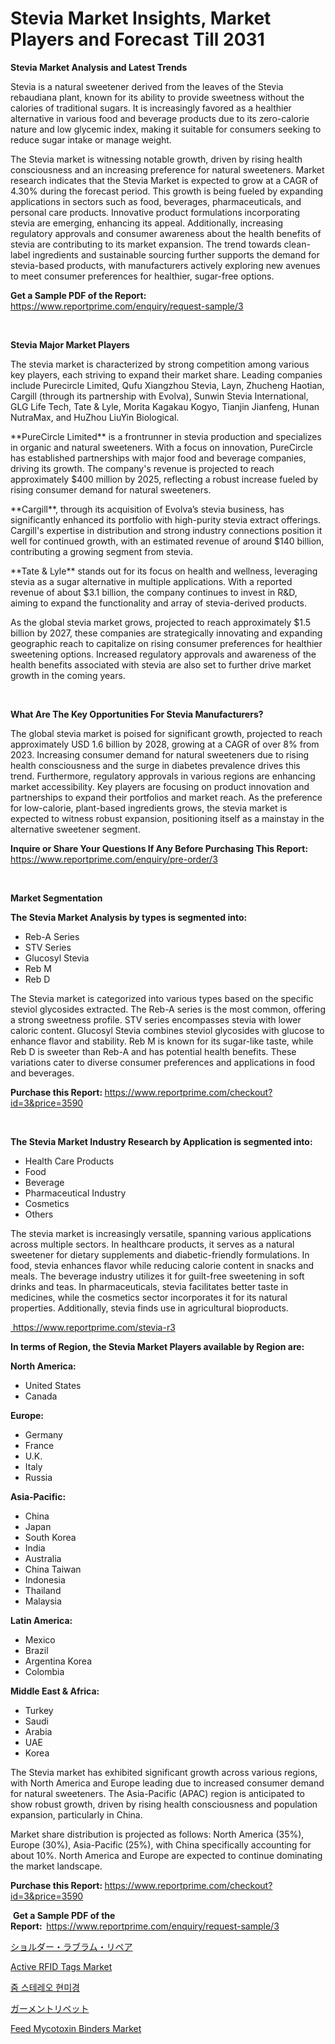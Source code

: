 <p><h1>Stevia Market Insights, Market Players and Forecast Till 2031</h1></p><p><strong>Stevia Market Analysis and Latest Trends</strong></p>
<p><p>Stevia is a natural sweetener derived from the leaves of the Stevia rebaudiana plant, known for its ability to provide sweetness without the calories of traditional sugars. It is increasingly favored as a healthier alternative in various food and beverage products due to its zero-calorie nature and low glycemic index, making it suitable for consumers seeking to reduce sugar intake or manage weight.</p><p>The Stevia market is witnessing notable growth, driven by rising health consciousness and an increasing preference for natural sweeteners. Market research indicates that the Stevia Market is expected to grow at a CAGR of 4.30% during the forecast period. This growth is being fueled by expanding applications in sectors such as food, beverages, pharmaceuticals, and personal care products. Innovative product formulations incorporating stevia are emerging, enhancing its appeal. Additionally, increasing regulatory approvals and consumer awareness about the health benefits of stevia are contributing to its market expansion. The trend towards clean-label ingredients and sustainable sourcing further supports the demand for stevia-based products, with manufacturers actively exploring new avenues to meet consumer preferences for healthier, sugar-free options.</p></p>
<p><strong>Get a Sample PDF of the Report:&nbsp;</strong> <a href="https://www.reportprime.com/enquiry/request-sample/3">https://www.reportprime.com/enquiry/request-sample/3</a></p>
<p>&nbsp;</p>
<p><strong>Stevia Major Market Players</strong></p>
<p><p>The stevia market is characterized by strong competition among various key players, each striving to expand their market share. Leading companies include Purecircle Limited, Qufu Xiangzhou Stevia, Layn, Zhucheng Haotian, Cargill (through its partnership with Evolva), Sunwin Stevia International, GLG Life Tech, Tate & Lyle, Morita Kagakau Kogyo, Tianjin Jianfeng, Hunan NutraMax, and HuZhou LiuYin Biological.</p><p>**PureCircle Limited** is a frontrunner in stevia production and specializes in organic and natural sweeteners. With a focus on innovation, PureCircle has established partnerships with major food and beverage companies, driving its growth. The company's revenue is projected to reach approximately $400 million by 2025, reflecting a robust increase fueled by rising consumer demand for natural sweeteners.</p><p>**Cargill**, through its acquisition of Evolva’s stevia business, has significantly enhanced its portfolio with high-purity stevia extract offerings. Cargill's expertise in distribution and strong industry connections position it well for continued growth, with an estimated revenue of around $140 billion, contributing a growing segment from stevia.</p><p>**Tate & Lyle** stands out for its focus on health and wellness, leveraging stevia as a sugar alternative in multiple applications. With a reported revenue of about $3.1 billion, the company continues to invest in R&D, aiming to expand the functionality and array of stevia-derived products.</p><p>As the global stevia market grows, projected to reach approximately $1.5 billion by 2027, these companies are strategically innovating and expanding geographic reach to capitalize on rising consumer preferences for healthier sweetening options. Increased regulatory approvals and awareness of the health benefits associated with stevia are also set to further drive market growth in the coming years.</p></p>
<p>&nbsp;</p>
<p><strong>What Are The Key Opportunities For Stevia Manufacturers?</strong></p>
<p><p>The global stevia market is poised for significant growth, projected to reach approximately USD 1.6 billion by 2028, growing at a CAGR of over 8% from 2023. Increasing consumer demand for natural sweeteners due to rising health consciousness and the surge in diabetes prevalence drives this trend. Furthermore, regulatory approvals in various regions are enhancing market accessibility. Key players are focusing on product innovation and partnerships to expand their portfolios and market reach. As the preference for low-calorie, plant-based ingredients grows, the stevia market is expected to witness robust expansion, positioning itself as a mainstay in the alternative sweetener segment.</p></p>
<p><strong>Inquire or Share Your Questions If Any Before Purchasing This Report:</strong> <a href="https://www.reportprime.com/enquiry/pre-order/3">https://www.reportprime.com/enquiry/pre-order/3</a></p>
<p>&nbsp;</p>
<p><strong>Market Segmentation</strong></p>
<p><strong>The Stevia Market Analysis by types is segmented into:</strong></p>
<p><ul><li>Reb-A Series</li><li>STV Series</li><li>Glucosyl Stevia</li><li>Reb M</li><li>Reb D</li></ul></p>
<p><p>The Stevia market is categorized into various types based on the specific steviol glycosides extracted. The Reb-A series is the most common, offering a strong sweetness profile. STV series encompasses stevia with lower caloric content. Glucosyl Stevia combines steviol glycosides with glucose to enhance flavor and stability. Reb M is known for its sugar-like taste, while Reb D is sweeter than Reb-A and has potential health benefits. These variations cater to diverse consumer preferences and applications in food and beverages.</p></p>
<p><strong>Purchase this Report:&nbsp;</strong><a href="https://www.reportprime.com/checkout?id=3&price=3590">https://www.reportprime.com/checkout?id=3&price=3590</a></p>
<p>&nbsp;</p>
<p><strong>The Stevia Market Industry Research by Application is segmented into:</strong></p>
<p><ul><li>Health Care Products</li><li>Food</li><li>Beverage</li><li>Pharmaceutical Industry</li><li>Cosmetics</li><li>Others</li></ul></p>
<p><p>The stevia market is increasingly versatile, spanning various applications across multiple sectors. In healthcare products, it serves as a natural sweetener for dietary supplements and diabetic-friendly formulations. In food, stevia enhances flavor while reducing calorie content in snacks and meals. The beverage industry utilizes it for guilt-free sweetening in soft drinks and teas. In pharmaceuticals, stevia facilitates better taste in medicines, while the cosmetics sector incorporates it for its natural properties. Additionally, stevia finds use in agricultural bioproducts.</p></p>
<p><a href="https://www.reportprime.com/stevia-r3">&nbsp;https://www.reportprime.com/stevia-r3</a></p>
<p><strong>In terms of Region, the Stevia Market Players available by Region are:</strong></p>
<p>
    <p> <strong> North America: </strong>
        <ul>
            <li>United States</li>
            <li>Canada</li>
        </ul>
        </p> 
    <p> <strong> Europe: </strong>
        <ul>
            <li>Germany</li>
            <li>France</li>
            <li>U.K.</li>
            <li>Italy</li>
            <li>Russia</li>
        </ul>
        </p> 
    <p> <strong> Asia-Pacific: </strong>
        <ul>
            <li>China</li>
            <li>Japan</li>
            <li>South Korea</li>
            <li>India</li>
            <li>Australia</li>
            <li>China Taiwan</li>
            <li>Indonesia</li>
            <li>Thailand</li>
            <li>Malaysia</li>
        </ul>
        </p> 
    <p> <strong> Latin America: </strong>
        <ul>
            <li>Mexico</li>
            <li>Brazil</li>
            <li>Argentina Korea</li>
            <li>Colombia</li>
        </ul>
        </p> 
    <p> <strong> Middle East & Africa: </strong>
        <ul>
            <li>Turkey</li>
            <li>Saudi</li>
            <li>Arabia</li>
            <li>UAE</li>
            <li>Korea</li>
        </ul>
    </p>
    </p>
<p><p>The Stevia market has exhibited significant growth across various regions, with North America and Europe leading due to increased consumer demand for natural sweeteners. The Asia-Pacific (APAC) region is anticipated to show robust growth, driven by rising health consciousness and population expansion, particularly in China. </p><p>Market share distribution is projected as follows: North America (35%), Europe (30%), Asia-Pacific (25%), with China specifically accounting for about 10%. North America and Europe are expected to continue dominating the market landscape.</p></p>
<p><strong>Purchase this Report: </strong><a href="https://www.reportprime.com/checkout?id=3&price=3590">https://www.reportprime.com/checkout?id=3&price=3590</a></p>
<p>&nbsp;<strong>Get a Sample PDF of the Report:&nbsp;&nbsp;</strong><a href="https://www.reportprime.com/enquiry/request-sample/3">https://www.reportprime.com/enquiry/request-sample/3</a></p>
<p><strong></strong></p>
<p><p><a href="https://medium.com/@maudward1907/%E8%82%A9%E3%81%AE%E3%83%A9%E3%83%96%E3%83%A9%E3%83%A0%E4%BF%AE%E5%BE%A9%E5%B8%82%E5%A0%B4%E3%81%AE%E6%A6%82%E8%A6%81-2024%E5%B9%B4%E3%81%8B%E3%82%892031%E5%B9%B4%E3%81%BE%E3%81%A7%E3%81%AE%E4%B8%96%E7%95%8C%E3%81%AE%E5%B8%82%E5%A0%B4%E5%8B%95%E5%90%91%E3%81%A8%E5%B0%86%E6%9D%A5%E3%81%AE%E5%B1%95%E6%9C%9B-8ffaa2644976">ショルダー・ラブラム・リペア</a></p><p><a href="https://medium.com/@kaceyrath_40350/active-rfid-tags-market-a-global-and-regional-analysis-focus-on-region-country-level-analysis-dbea4562cd21">Active RFID Tags Market</a></p><p><a href="https://medium.com/@macking460/%EC%A4%8C-%EC%8A%A4%ED%85%8C%EB%A0%88%EC%98%A4-%ED%98%84%EB%AF%B8%EA%B2%BD%EC%97%90-%EB%8C%80%ED%95%9C-%EA%B8%80%EB%A1%9C%EB%B2%8C-%EA%B4%80%EC%A0%90-%EC%8B%9C%EC%9E%A5-%EB%8F%99%ED%96%A5-%EB%8F%84%EC%A0%84-%EA%B3%BC%EC%A0%9C-%EB%B0%8F-%EC%A0%84%EB%A7%9D-2024-2031-abce8590ff2f">줌 스테레오 현미경</a></p><p><a href="https://medium.com/@maudward1907/%E3%82%AC%E3%83%BC%E3%83%A1%E3%83%B3%E3%83%88%E3%83%AA%E3%83%99%E3%83%83%E3%83%88%E5%B8%82%E5%A0%B4%E3%81%AE%E6%96%B0%E3%81%9F%E3%81%AA%E3%83%88%E3%83%AC%E3%83%B3%E3%83%89%E3%81%A82024%E5%B9%B4%E3%81%8B%E3%82%892031%E5%B9%B4%E3%81%BE%E3%81%A7%E3%81%AE%E5%B0%86%E6%9D%A5%E5%B1%95%E6%9C%9B-c375d056577d">ガーメントリベット</a></p><p><a href="https://github.com/bmorecock/Market-Research-Report-List-5/blob/main/feed-mycotoxin-binders-market.md">Feed Mycotoxin Binders Market</a></p></p>